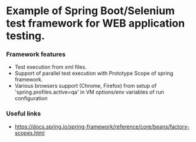 # Example of Spring Boot/Selenium test framework for WEB application testing.

### Framework features
* Test execution from xml files.
* Support of parallel test execution with Prototype Scope of spring framework.
* Various browsers support (Chrome, Firefox) from setup of 'spring.profiles.active=qa' in VM options/env variables of run configuration


### Useful links
* https://docs.spring.io/spring-framework/reference/core/beans/factory-scopes.html